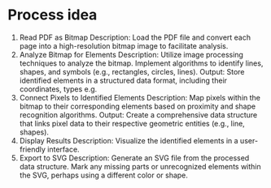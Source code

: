 # Process idea
1. Read PDF as Bitmap
Description: Load the PDF file and convert each page into a high-resolution bitmap image to facilitate analysis.
2. Analyze Bitmap for Elements
Description: Utilize image processing techniques to analyze the bitmap. Implement algorithms to identify lines, shapes, and symbols (e.g., rectangles, circles, lines).
Output: Store identified elements in a structured data format, including their coordinates, types e.g.
3. Connect Pixels to Identified Elements
Description: Map pixels within the bitmap to their corresponding elements based on proximity and shape recognition algorithms.
Output: Create a comprehensive data structure that links pixel data to their respective geometric entities (e.g., line, shapes).
4. Display Results
Description: Visualize the identified elements in a user-friendly interface.
5. Export to SVG
Description: Generate an SVG file from the processed data structure. Mark any missing parts or unrecognized elements within the SVG, perhaps using a different color or shape.
